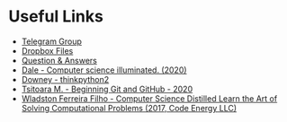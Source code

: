 # Useful Links

- [Telegram Group](https://t.me/joinchat/BroIMhiOgEWVP8kZQagYZA)
- [Dropbox Files](https://www.dropbox.com/sh/ml86li98k87h5hv/AACq1qoh-qYDNKDM9c9pGlvja?dl=0)
- [Question & Answers](https://intranet.wiut.uz/LearningMaterial/Discussion/Details/649?moduleId=559)
- [Dale - Computer science illuminated. (2020)](</files/csf/Dale%20-%20Computer%20science%20illuminated.%20(2020).pdf>)
- [Downey - thinkpython2](/files/csf/Downey%20-%20thinkpython2.pdf)
- [Tsitoara M. - Beginning Git and GitHub - 2020](/files/csf/Tsitoara%20M.%20-%20Beginning%20Git%20and%20GitHub%20-%202020.pdf)
- [Wladston Ferreira Filho - Computer Science Distilled Learn the Art of Solving Computational Problems (2017, Code Energy LLC)](</files/csf/Wladston%20Ferreira%20Filho%20-%20Computer%20Science%20Distilled_%20Learn%20the%20Art%20of%20Solving%20Computational%20Problems%20(2017,%20Code%20Energy%20LLC).pdf>)
